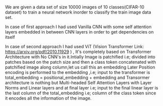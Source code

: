 We are given a data set of size 10000 images of 10 classes(CIFAR-10 dataset) to train a neural network inorder to classify the train image data set.

In case of first approach I had used Vanilla CNN with some self attention layers embedded in between CNN layers in order to get dependencies on itself

In case of second approach I had used ViT (Vision Transformer Link: https://arxiv.org/pdf/2010.11929 ) , It's completely based on Transformer Architecture with No CNN's in it.Intially Image is patchified i.e; divided into patches based on the patch size and then a class token concatenated with patchified image along column,let us call this an embedding
Later Position encoding is performed to the embedding ,i.e; input to the transformer is total_embedding = positional_embedding + embedding and Transormer architecture is nothing but Multi-headed Self Attention Layers with Layer Norms and Linear layers and at final layer i.e; input to the final linear layer is the last column of the total_embedding i.e; column of the class token since it encodes all the information of the image. 
